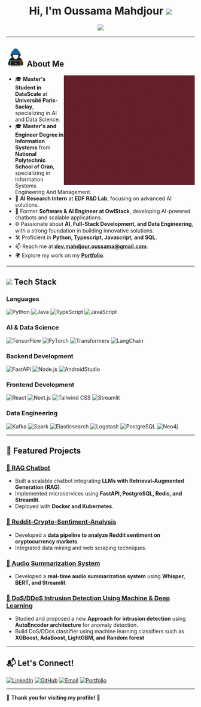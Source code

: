 <h1 align="center"><b>Hi, I'm Oussama Mahdjour </b><img src="https://media.giphy.com/media/hvRJCLFzcasrR4ia7z/giphy.gif" width="35"></h1>

<p align="center">
  <img src="https://readme-typing-svg.herokuapp.com?font=Time+New+Roman&color=cyan&size=25&center=true&vCenter=true&width=600&height=100&lines=Welcome+to+my+GitHub+space!;Software+%26+AI+Engineer;Passionate+about+Technology+and+Innovation;Building+AI+%26+Data+Pipelines">
</p>

---

## <picture><img src="./about_me.gif" width=50px></picture> **About Me**

<picture>
  <img align="right" alt="Coding" src="./oussama.gif" width=350px>
</picture>

- 🎓 **Master's Student in DataScale** at **Université Paris-Saclay**, specializing in AI and Data Science.
- 🎓 **Master's and Engineer Degree in Information Systems** from **National Polytechnic School of Oran**, specializing in Information Systems Engineering And Management.
- 💼 **AI Research Intern** at **EDF R\&D Lab**, focusing on advanced AI solutions.
- 🧠 Former **Software & AI Engineer at OwlStack**, developing AI-powered chatbots and scalable applications.
- 🌐 Passionate about **AI, Full-Stack Development, and Data Engineering**, with a strong foundation in building innovative solutions.
- 🛠️ Proficient in **Python, Typescript, Javascript, and SQL**.
- 📫 Reach me at **[dev.mahdjour.oussama@gmail.com](mailto:dev.mahdjour.oussama@gmail.com)**.
- 🌍 Explore my work on my **[Portfolio](https://oussamamhdjour.engineer)**.

---

## <img src="https://media2.giphy.com/media/QssGEmpkyEOhBCb7e1/giphy.gif" width="25"> **Tech Stack**

### **Languages**

![Python](https://img.shields.io/badge/Python-3776AB?style=for-the-badge&logo=python&logoColor=white)
![Java](https://img.shields.io/badge/Java-007396?style=for-the-badge&logo=java&logoColor=white)
![TypeScript](https://img.shields.io/badge/TypeScript-3178C6?style=for-the-badge&logo=typescript&logoColor=white)
![JavaScript](https://img.shields.io/badge/JavaScript-yellow?style=for-the-badge&logo=javascript&logoColor=white)

### **AI & Data Science**

![TensorFlow](https://img.shields.io/badge/TensorFlow-FF6F00?style=for-the-badge&logo=TensorFlow&logoColor=white)
![PyTorch](https://img.shields.io/badge/PyTorch-EE4C2C?style=for-the-badge&logo=PyTorch&logoColor=white)
![Transformers](https://img.shields.io/badge/HuggingFace-FFBF00?style=for-the-badge&logo=huggingface&logoColor=black)
![LangChain](https://img.shields.io/badge/LangChain-FF9900?style=for-the-badge)

### **Backend Development**

![FastAPI](https://img.shields.io/badge/FastAPI-009688?style=for-the-badge&logo=fastapi&logoColor=white)
![Node.js](https://img.shields.io/badge/NodeJS-43853D?style=for-the-badge&logo=nodejs&logoColor=white)
![AndroidStudio](https://img.shields.io/badge/AndroidStudio-85369D?style=for-the-badge&logo=AndroidStudio&logoColor=white)

### **Frontend Development**

![React](https://img.shields.io/badge/React-61DAFB?style=for-the-badge&logo=react&logoColor=black)
![Next.js](https://img.shields.io/badge/Next-050505?style=for-the-badge&logo=nextjs&logoColor=white)
![Tailwind CSS](https://img.shields.io/badge/Tailwind_CSS-38B2AC?style=for-the-badge&logo=tailwind-css&logoColor=white)
![Streamlit](https://img.shields.io/badge/streamlit-125239?style=for-the-badge&logo=streamlit&logoColor=white)

### **Data Engineering**

![Kafka](https://img.shields.io/badge/Apache_Kafka-231F20?style=for-the-badge&logo=apache-kafka&logoColor=white)
![Spark](https://img.shields.io/badge/Apache_Spark-F69839?style=for-the-badge&logo=apache-spark&logoColor=white)
![Elasticsearch](https://img.shields.io/badge/Elasticsearch-005571?style=for-the-badge&logo=elasticsearch&logoColor=white)
![Logstash](https://img.shields.io/badge/Logstash-045871?style=for-the-badge&logo=Logstash&logoColor=white)
![PostgreSQL](https://img.shields.io/badge/PostgreSQL-316192?style=for-the-badge&logo=postgresql&logoColor=white)
![Neo4j](https://img.shields.io/badge/Neo4j-008CC1?style=for-the-badge&logo=neo4j&logoColor=white)

---

## 🚀 **Featured Projects**

### [**🔹 RAG Chatbot**](https://github.com/mahdjourOussama/Chatbot)

- Built a scalable chatbot integrating **LLMs with Retrieval-Augmented Generation (RAG)**.
- Implemented microservices using **FastAPI, PostgreSQL, Redis, and Streamlit**.
- Deployed with **Docker and Kubernetes**.

### [**🔹 Reddit-Crypto-Sentiment-Analysis**](https://github.com/mahdjourOussama/Reddit-Crypto-Sentiment-Analysis)

- Developed a **data pipeline to analyze Reddit sentiment on cryptocurrency markets**.
- Integrated data mining and web scraping techniques.

### [**🔹 Audio Summarization System**](https://github.com/mahdjourOussama/audio-sumerization)

- Developed a **real-time audio summarization system** using **Whisper, BERT, and Streamlit**.

### [**🔹 DoS/DDoS Intrusion Detection Using Machine & Deep Learning**](https://github.com/mahdjourOussama/intrusion-detection)

- Studied and proposed a new **Approach for intrusion detection** using **AutoEncoder architecture** for anomaly detection.
- Build DoS/DDos classifier using machine learning classifiers such as **XGBoost, AdaBoost, LightGBM, and Random forest**

---

## <b>📬 Let's Connect!</b>

[![LinkedIn](https://img.shields.io/badge/LinkedIn-OussamaMahdjour-0077B5?style=for-the-badge&logo=linkedin&logoColor=white)](https://linkedin.com/in/oussamamahdjour)
[![GitHub](https://img.shields.io/badge/GitHub-mahdjourOussama-101010?style=for-the-badge&logo=github&logoColor=white)](https://github.com/mahdjourOussama)
[![Email](https://img.shields.io/badge/Gmail-mahdjourOussama-D14836?style=for-the-badge&logo=gmail&logoColor=white)](mailto:dev.mahdjour.oussama@gmail.com)
[![Portfolio](https://img.shields.io/badge/Portfolio-Visit-0e76a8?style=for-the-badge&logo=google-chrome&logoColor=white)](https://oussamamahdjour.engineer)

---

🌟 **Thank you for visiting my profile!** 🚀
